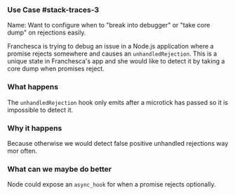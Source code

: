 ### Use Case #stack-traces-3

Name: Want to configure when to "break into debugger" or "take core dump" on rejections easily.

Franchesca is trying to debug an issue in a Node.js application where a promise rejects somewhere and causes an `unhandledRejection`. This is a unique state in Franchesca's app and she would like to detect it by taking a core dump when promises reject. 

### What happens

The `unhandledRejection` hook only emits after a microtick has passed so it is impossible to detect it.

### Why it happens

Because otherwise we would detect false positive unhandled rejections way mor often.

### What can we maybe do better

Node could expose an `async_hook` for when a promise rejects optionally.